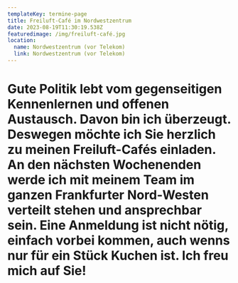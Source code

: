 ```yaml
---
templateKey: termine-page
title: Freiluft-Café im Nordwestzentrum
date: 2023-08-19T11:30:19.538Z
featuredimage: /img/freiluft-café.jpg
location:
  name: Nordwestzentrum (vor Telekom)
  link: Nordwestzentrum (vor Telekom)
---
```

# Gute Politik lebt vom gegenseitigen Kennenlernen und offenen Austausch. Davon bin ich überzeugt. Deswegen möchte ich Sie herzlich zu meinen Freiluft-Cafés einladen. An den nächsten Wochenenden werde ich mit meinem Team im ganzen Frankfurter Nord-Westen verteilt stehen und ansprechbar sein. Eine Anmeldung ist nicht nötig, einfach vorbei kommen, auch wenns nur für ein Stück Kuchen ist. Ich freu mich auf Sie!